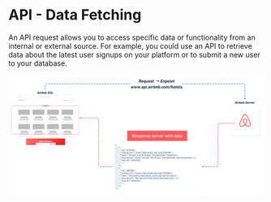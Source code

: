 # API - Data Fetching

An API request allows you to access specific data or functionality from an internal or external source. For example, you could use an API to retrieve data about the latest user signups on your platform or to submit a new user to your database.

![](<../../.gitbook/assets/image (1) (1) (1) (1).png>)
